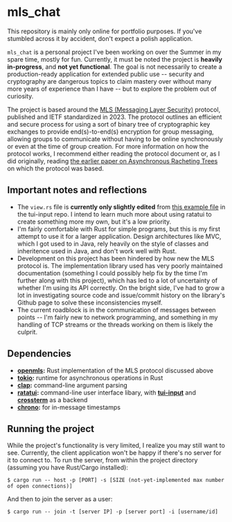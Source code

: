 # mls_chat
This repository is mainly only online for portfolio purposes. If you've stumbled across it by accident, don't expect a polish application.

`mls_chat` is a personal project I've been working on over the Summer in my spare time, mostly for fun. Currently, it must be noted the project is **heavily in-progress**, and **not yet functional**. The goal is not necessarily to create a production-ready application for extended public use -- security and cryptography are dangerous topics to claim mastery over without many more years of experience than I have -- but to explore the problem out of curiosity.

The project is based around the [MLS (Messaging Layer Security)](https://messaginglayersecurity.rocks/) protocol, published and IETF standardized in 2023. The protocol outlines an efficient and secure process for using a sort of binary tree of cryptographic key exchanges to provide end(s)-to-end(s) encryption for group messaging, allowing groups to communicate without having to be online synchronously or even at the time of group creation. For more information on how the protocol works, I recommend either reading the protocol document or, as I did originally, reading [the earlier paper on Asynchronous Racheting Trees](https://eprint.iacr.org/2017/666.pdf) on which the protocol was based.

## Important notes and reflections
- The `view.rs` file is **currently only slightly edited** from [this example file](https://github.com/sayanarijit/tui-input/blob/main/examples/ratatui-input/src/main.rs) in the tui-input repo. I intend to learn much more about using ratatui to create something more my own, but it's a low priority.
- I'm fairly comfortable with Rust for simple programs, but this is my first attempt to use it for a larger application. Design architectures like MVC, which I got used to in Java, rely heavily on the style of classes and inheritence used in Java, and don't work well with Rust.
- Development on this project has been hindered by how new the MLS protocol is. The implementation library used has very poorly maintained documentation (something I could possibly help fix by the time I'm further along with this project), which has led to a lot of uncertainty of whether I'm using its API correctly. On the bright side, I've had to grow a lot in investigating source code and issue/commit history on the library's Github page to solve these inconsistencies myself.
- The current roadblock is in the communication of messages between points -- I'm fairly new to network programming, and something in my handling of TCP streams or the threads working on them is likely the culprit.

## Dependencies
- **[openmls](https://github.com/openmls/openmls):** Rust implementation of the MLS protocol discussed above
- **[tokio](https://github.com/tokio-rs/tokio):** runtime for asynchronous operations in Rust
- **[clap](https://github.com/clap-rs/clap):** command-line argument parsing
- **[ratatui](https://github.com/ratatui-org/ratatui):** command-line user interface libary, with **[tui-input](https://github.com/sayanarijit/tui-input)** and **[crossterm](https://github.com/crossterm-rs/crossterm)** as a backend
- **[chrono](https://github.com/chronotope/chrono):** for in-message timestamps

## Running the project
While the project's functionality is very limited, I realize you may still want to see. Currently, the client application won't be happy if there's no server for it to connect to. To run the server, from within the project directory (assuming you have Rust/Cargo installed):
```
$ cargo run -- host -p [PORT] -s [SIZE (not-yet-implemented max number of open connections)]
```
And then to join the server as a user:
```
$ cargo run -- join -t [server IP] -p [server port] -i [username/id]
```
